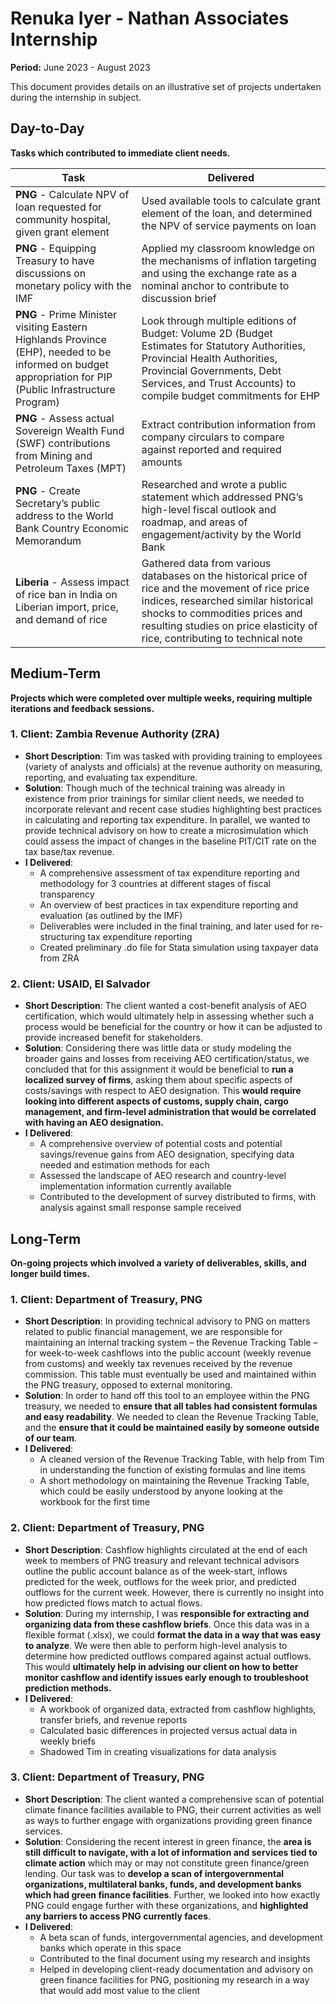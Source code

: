# Renuka Iyer - Nathan Associates Internship 
**Period:** June 2023 - August 2023

This document provides details on an illustrative set of projects undertaken during the internship in subject. 

## Day-to-Day 

**Tasks which contributed to immediate client needs.**

| Task  | Delivered |
|----------|-------------------|
| **PNG** - Calculate NPV of loan requested for community hospital, given grant element | Used available tools to calculate grant element of the loan, and determined the NPV of service payments on loan |
| **PNG** - Equipping Treasury to have discussions on monetary policy with the IMF | Applied my classroom knowledge on the mechanisms of inflation targeting and using the exchange rate as a nominal anchor to contribute to discussion brief |
| **PNG** - Prime Minister visiting Eastern Highlands Province (EHP), needed to be informed on budget appropriation for PIP (Public Infrastructure Program) | Look through multiple editions of Budget: Volume 2D (Budget Estimates for Statutory Authorities, Provincial Health Authorities, Provincial Governments, Debt Services, and Trust Accounts) to compile budget commitments for EHP |
| **PNG** - Assess actual Sovereign Wealth Fund (SWF) contributions from Mining and Petroleum Taxes (MPT) | Extract contribution information from company circulars to compare against reported and required amounts |
| **PNG** - Create Secretary’s public address to the World Bank Country Economic Memorandum | Researched and wrote a public statement which addressed PNG’s high-level fiscal outlook and roadmap, and areas of engagement/activity by the World Bank |
| **Liberia** - Assess impact of rice ban in India on Liberian import, price, and demand of rice | Gathered data from various databases on the historical price of rice and the movement of rice price indices, researched similar historical shocks to commodities prices and resulting studies on price elasticity of rice, contributing to technical note |

## Medium-Term 

**Projects which were completed over multiple weeks, requiring multiple iterations and feedback sessions.**

### 1. Client: Zambia Revenue Authority (ZRA)

- **Short Description**: Tim was tasked with providing training to employees (variety of analysts and officials) at the revenue authority on measuring, reporting, and evaluating tax expenditure.
- **Solution**: Though much of the technical training was already in existence from prior trainings for similar client needs, we needed to incorporate relevant and recent case studies highlighting best practices in calculating and reporting tax expenditure. In parallel, we wanted to provide technical advisory on how to create a microsimulation which could assess the impact of changes in the baseline PIT/CIT rate on the tax base/tax revenue.
- **I Delivered**:
  - A comprehensive assessment of tax expenditure reporting and methodology for 3 countries at different stages of fiscal transparency
  - An overview of best practices in tax expenditure reporting and evaluation (as outlined by the IMF)
  - Deliverables were included in the final training, and later used for re-structuring tax expenditure reporting 
  - Created preliminary .do file for Stata simulation using taxpayer data from ZRA
 
### 2. Client: USAID, El Salvador

- **Short Description**: The client wanted a cost-benefit analysis of AEO certification, which would ultimately help in assessing whether such a process would be beneficial for the country or how it can be adjusted to provide increased benefit for stakeholders.
- **Solution**: Considering there was little data or study modeling the broader gains and losses from receiving AEO certification/status, we concluded that for this assignment it would be beneficial to **run a localized survey of firms**, asking them about specific aspects of costs/savings with respect to AEO designation. This **would require looking into different aspects of customs, supply chain, cargo management, and firm-level administration that would be correlated with having an AEO designation.**
- **I Delivered**:
  - A comprehensive overview of potential costs and potential savings/revenue gains from AEO designation, specifying data needed and estimation methods for each
  - Assessed the landscape of AEO research and country-level implementation information currently available
  - Contributed to the development of survey distributed to firms, with analysis against small response sample received

## Long-Term 

**On-going projects which involved a variety of deliverables, skills, and longer build times.**

### 1. Client: Department of Treasury, PNG

- **Short Description**: In providing technical advisory to PNG on matters related to public financial management, we are responsible for maintaining an internal tracking system – the Revenue Tracking Table – for week-to-week cashflows into the public account (weekly revenue from customs) and weekly tax revenues received by the revenue commission. This table must eventually be used and maintained within the PNG treasury, opposed to external monitoring.
- **Solution**: In order to hand off this tool to an employee within the PNG treasury, we needed to **ensure that all tables had consistent formulas and easy readability**. We needed to clean the Revenue Tracking Table, and the **ensure that it could be maintained easily by someone outside of our team**. 
- **I Delivered**:
  - A cleaned version of the Revenue Tracking Table, with help from Tim in understanding the function of existing formulas and line items
  - A short methodology on maintaining the Revenue Tracking Table, which could be easily understood by anyone looking at the workbook for the first time

### 2. Client: Department of Treasury, PNG

- **Short Description**: Cashflow highlights circulated at the end of each week to members of PNG treasury and relevant technical advisors outline the public account balance as of the week-start, inflows predicted for the week, outflows for the week prior, and predicted outflows for the current week. However, there is currently no insight into how predicted flows match to actual flows.
- **Solution**: During my internship, I was **responsible for extracting and organizing data from these cashflow briefs**. Once this data was in a flexible format (.xlsx), we could **format the data in a way that was easy to analyze**. We were then able to perform high-level analysis to determine how predicted outflows compared against actual outflows. This would **ultimately help in advising our client on how to better monitor cashflow and identify issues early enough to troubleshoot prediction methods.**
- **I Delivered**:
  - A workbook of organized data, extracted from cashflow highlights, transfer briefs, and revenue reports
  - Calculated basic differences in projected versus actual data in weekly briefs
  - Shadowed Tim in creating visualizations for data analysis 

### 3. Client: Department of Treasury, PNG

- **Short Description**: The client wanted a comprehensive scan of potential climate finance facilities available to PNG, their current activities as well as ways to further engage with organizations providing green finance services.
- **Solution**: Considering the recent interest in green finance, the **area is still difficult to navigate, with a lot of information and services tied to climate action** which may or may not constitute green finance/green lending. Our task was to **develop a scan of intergovernmental organizations, multilateral banks, funds, and development banks which had green finance facilities**. Further, we looked into how exactly PNG could engage further with these organizations, and **highlighted any barriers to access PNG currently faces**. 
- **I Delivered**:
  - A beta scan of funds, intergovernmental agencies, and development banks which operate in this space
  - Contributed to the final document using my research and insights
  - Helped in developing client-ready documentation and advisory on green finance facilities for PNG, positioning my research in a way that would add most value to the client




